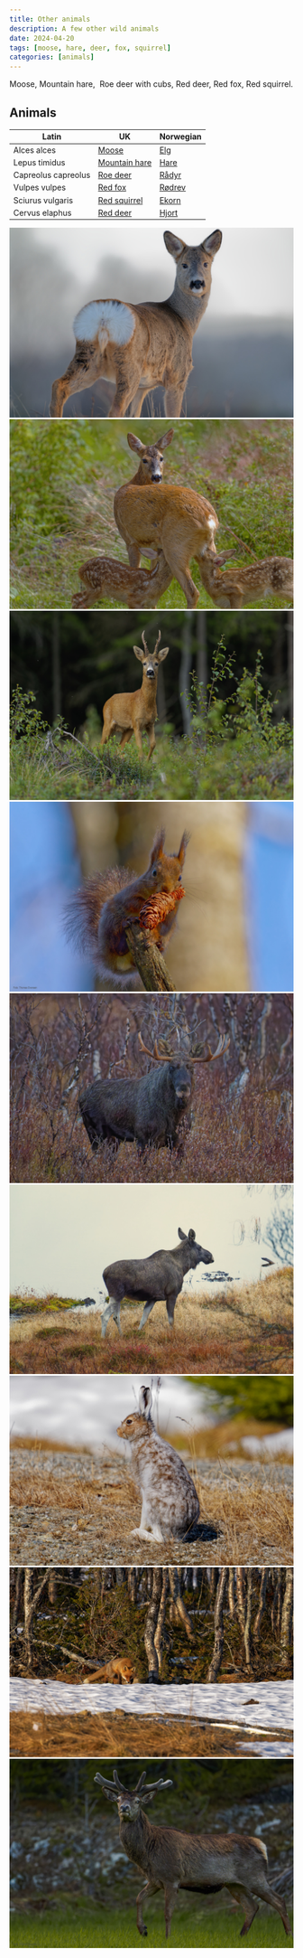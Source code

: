 ```yaml
---
title: Other animals
description: A few other wild animals
date: 2024-04-20
tags: [moose, hare, deer, fox, squirrel]
categories: [animals]
---
```

Moose, Mountain hare,  Roe deer with cubs, Red deer, Red fox, Red squirrel.

## Animals

| Latin     | UK | Norwegian |
| ----------- | ----------- |   ----------- |
| Alces alces | [Moose](https://en.wikipedia.org/wiki/Moose) | [Elg](https://no.wikipedia.org/wiki/Elg) |
| Lepus timidus | [Mountain hare](https://en.wikipedia.org/wiki/Mountain_hare) | [Hare](https://no.wikipedia.org/wiki/Hare) |
| Capreolus capreolus  | [Roe deer](https://en.wikipedia.org/wiki/Roe_deer) | [Rådyr](https://no.wikipedia.org/wiki/Rådyr) |
| Vulpes vulpes | [Red fox](https://en.wikipedia.org/wiki/Red_fox) |  [Rødrev](https://no.wikipedia.org/wiki/Rødrev) |
| Sciurus vulgaris | [Red squirrel](https://en.wikipedia.org/wiki/Red_squirrel) |  [Ekorn](https://no.wikipedia.org/wiki/Ekorn)|
| Cervus elaphus | [Red deer](https://en.wikipedia.org/wiki/Red_deer) |  [Hjort](https://no.wikipedia.org/wiki/Hjort)|



![Deer, female](DSC00704_DxO.jpg)
![Deer with cubs](DSC02016_DxO.jpg)
![Young male deer](_DSC2557_DxO.jpg)
![Squirrel](DSC03498_DxO.jpg)
![Moose](DSC06718_DxO.jpg)
![Moose](DSC08069_DxO.jpg)
![Hare](DSC08563_DxO.jpg)
![Fox](DSC08591_DxO.jpg)
![Deer](DSC09127_DxO.jpg)
